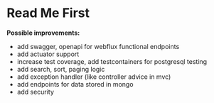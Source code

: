 # Read Me First

**Possible improvements:**
- add swagger, openapi for webflux functional endpoints
- add actuator support
- increase test coverage, add testcontainers for postgresql testing
- add search, sort, paging logic
- add exception handler (like controller advice in mvc)
- add endpoints for data stored in mongo
- add security